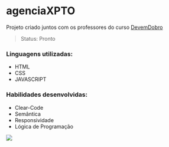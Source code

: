 # agenciaXPTO
Projeto criado juntos com os professores do curso <a href="https://www.youtube.com/c/DevemDobro">DevemDobro</a>
>Status: Pronto
### Linguagens utilizadas:
* HTML
* CSS
* JAVASCRIPT
### Habilidades desenvolvidas:
* Clear-Code
* Semântica
* Responsividade
* Lógica de Programação
<img src="src/imagens/animacao-pagina.gif">
